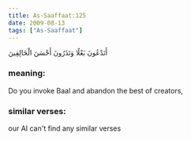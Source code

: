 ```yaml
---
title: As-Saaffaat:125
date: 2009-08-13
tags: ["As-Saaffaat"]
---
```

أَتَدْعُونَ بَعْلًا وَتَذَرُونَ أَحْسَنَ الْخَالِقِينَ
### meaning: 
Do you invoke Baal and abandon the best of creators,
### similar verses: 

our AI can't find any similar verses




